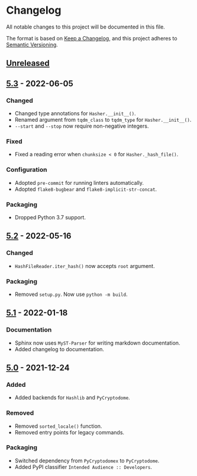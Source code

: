 # Changelog

All notable changes to this project will be documented in this file.

The format is based on [Keep a Changelog](https://keepachangelog.com/en/1.0.0/),
and this project adheres to [Semantic Versioning](https://semver.org/spec/v2.0.0.html).

## [Unreleased]

## [5.3] - 2022-06-05

### Changed

- Changed type annotations for `Hasher.__init__()`.
- Renamed argument from `tqdm_class` to `tqdm_type` for `Hasher.__init__()`.
- `--start` and `--stop` now require non-negative integers.

### Fixed

- Fixed a reading error when `chunksize < 0` for `Hasher._hash_file()`.

### Configuration

- Adopted `pre-commit` for running linters automatically.
- Adopted `flake8-bugbear` and `flake8-implicit-str-concat`.

### Packaging

- Dropped Python 3.7 support.

## [5.2] - 2022-05-16

### Changed

- `HashFileReader.iter_hash()` now accepts `root` argument.

### Packaging

- Removed `setup.py`. Now use `python -m build`.

## [5.1] - 2022-01-18

### Documentation

- Sphinx now uses `MyST-Parser` for writing markdown documentation.
- Added changelog to documentation.

## [5.0] - 2021-12-24

### Added

- Added backends for `Hashlib` and `PyCryptodome`.

### Removed

- Removed ``sorted_locale()`` function.
- Removed entry points for legacy commands.

### Packaging

- Switched dependency from `PyCryptodomex` to `PyCryptodome`.
- Added PyPI classifier `Intended Audience :: Developers`.

[Unreleased]: https://github.com/xymy/gethash/compare/v5.3...HEAD
[5.3]: https://github.com/xymy/gethash/compare/v5.2...v5.3
[5.2]: https://github.com/xymy/gethash/compare/v5.1...v5.2
[5.1]: https://github.com/xymy/gethash/compare/v5.0...v5.1
[5.0]: https://github.com/xymy/gethash/compare/v4.9...v5.0
